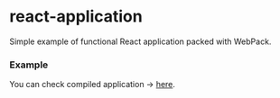 # react-application

Simple example of functional React application packed with WebPack.

### Example

You can check compiled application → [here](https://exporter-dev.github.io/react-application/build/).
